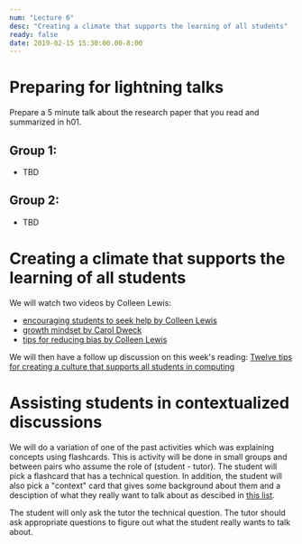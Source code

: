 ```yaml
---
num: "Lecture 6"
desc: "Creating a climate that supports the learning of all students"
ready: false
date: 2019-02-15 15:30:00.00-8:00
---
```


# Preparing for lightning talks

Prepare a 5 minute talk about the research paper that you read and summarized in h01. 

## Group 1:
* TBD

## Group 2:
* TBD

# Creating a climate that supports the learning of all students

We will watch two videos by Colleen Lewis:
* [encouraging students to seek help by Colleen Lewis](https://www.youtube.com/watch?v=J91iM8naM4o&index=8&list=PLHqz-wcqDQIEMMuXadwy90YxN2Qb4SrXT) 
* [growth mindset by Carol Dweck](https://www.youtube.com/watch?v=isHM1rEd3GE)
* [tips for reducing bias by Colleen Lewis](https://www.youtube.com/watch?v=f0KF3BBt1IY&index=1&list=PLHqz-wcqDQIEMMuXadwy90YxN2Qb4SrXT)

We will then have a follow up discussion on this week's reading: [Twelve tips for creating a culture that supports all students in computing](https://inroads.acm.org/article.cfm?aid=3148524)


# Assisting students in contextualized discussions
We will do a variation of one of the past activities which was explaining concepts using flashcards. This is activity will be done in small groups and between pairs who assume the role of (student - tutor). The student will pick a flashcard that has a technical question. In addition, the student will also pick a "context" card that gives some background about them and a desciption of what they really want to talk about as descibed in [this list](https://docs.google.com/document/d/1smEAOB8nIBjseuIFdg1UER0tT8wOiKPrJemfk6use-0/edit?usp=sharing).

The student will only ask the tutor the technical question. The tutor should ask appropriate questions to figure out what the student really wants to talk about.



